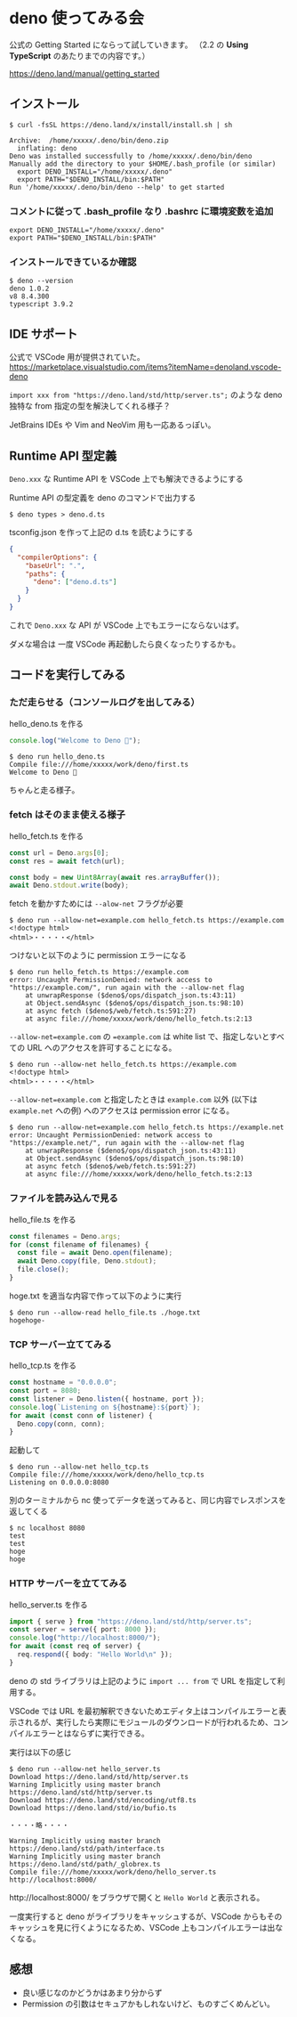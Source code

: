 # deno 使ってみる会

公式の Getting Started にならって試していきます。
（2.2 の **Using TypeScript** のあたりまでの内容です。）

https://deno.land/manual/getting_started

## インストール

```shell
$ curl -fsSL https://deno.land/x/install/install.sh | sh

Archive:  /home/xxxxx/.deno/bin/deno.zip
  inflating: deno
Deno was installed successfully to /home/xxxxx/.deno/bin/deno
Manually add the directory to your $HOME/.bash_profile (or similar)
  export DENO_INSTALL="/home/xxxxx/.deno"
  export PATH="$DENO_INSTALL/bin:$PATH"
Run '/home/xxxxx/.deno/bin/deno --help' to get started
```

### コメントに従って .bash_profile なり .bashrc に環境変数を追加

```shell
export DENO_INSTALL="/home/xxxxx/.deno"
export PATH="$DENO_INSTALL/bin:$PATH"
```

### インストールできているか確認

```shell
$ deno --version
deno 1.0.2
v8 8.4.300
typescript 3.9.2
```

## IDE サポート

公式で VSCode 用が提供されていた。<br>
https://marketplace.visualstudio.com/items?itemName=denoland.vscode-deno

`import xxx from "https://deno.land/std/http/server.ts";` のような deno 独特な from 指定の型を解決してくれる様子？

JetBrains IDEs や Vim and NeoVim 用も一応あるっぽい。

## Runtime API 型定義

`Deno.xxx` な Runtime API を VSCode 上でも解決できるようにする

Runtime API の型定義を deno のコマンドで出力する

```
$ deno types > deno.d.ts
```

tsconfig.json を作って上記の d.ts を読むようにする

```json
{
  "compilerOptions": {
    "baseUrl": ".",
    "paths": {
      "deno": ["deno.d.ts"]
    }
  }
}
```

これで `Deno.xxx` な API が VSCode 上でもエラーにならないはず。

ダメな場合は 一度 VSCode 再起動したら良くなったりするかも。

## コードを実行してみる

### ただ走らせる（コンソールログを出してみる）

hello_deno.ts を作る

```typescript
console.log("Welcome to Deno 🦕");
```

```shell
$ deno run hello_deno.ts
Compile file:///home/xxxxx/work/deno/first.ts
Welcome to Deno 🦕
```

ちゃんと走る様子。

### fetch はそのまま使える様子

hello_fetch.ts を作る

```typescript
const url = Deno.args[0];
const res = await fetch(url);

const body = new Uint8Array(await res.arrayBuffer());
await Deno.stdout.write(body);
```

fetch を動かすためには `--alow-net` フラグが必要

```shell
$ deno run --allow-net=example.com hello_fetch.ts https://example.com
<!doctype html>
<html>・・・・・</html>
```

つけないと以下のように permission エラーになる

```
$ deno run hello_fetch.ts https://example.com
error: Uncaught PermissionDenied: network access to "https://example.com/", run again with the --allow-net flag
    at unwrapResponse ($deno$/ops/dispatch_json.ts:43:11)
    at Object.sendAsync ($deno$/ops/dispatch_json.ts:98:10)
    at async fetch ($deno$/web/fetch.ts:591:27)
    at async file:///home/xxxxx/work/deno/hello_fetch.ts:2:13
```

`--allow-net=example.com` の `=example.com` は white list で、指定しないとすべての URL へのアクセスを許可することになる。

```shell
$ deno run --allow-net hello_fetch.ts https://example.com
<!doctype html>
<html>・・・・・</html>
```

`--allow-net=example.com` と指定したときは `example.com` 以外 (以下は `example.net` への例) へのアクセスは permission error になる。

```shell
$ deno run --allow-net=example.com hello_fetch.ts https://example.net
error: Uncaught PermissionDenied: network access to "https://example.net/", run again with the --allow-net flag
    at unwrapResponse ($deno$/ops/dispatch_json.ts:43:11)
    at Object.sendAsync ($deno$/ops/dispatch_json.ts:98:10)
    at async fetch ($deno$/web/fetch.ts:591:27)
    at async file:///home/xxxxx/work/deno/hello_fetch.ts:2:13
```

### ファイルを読み込んで見る

hello_file.ts を作る

```typescript
const filenames = Deno.args;
for (const filename of filenames) {
  const file = await Deno.open(filename);
  await Deno.copy(file, Deno.stdout);
  file.close();
}
```

hoge.txt を適当な内容で作って以下のように実行

```
$ deno run --allow-read hello_file.ts ./hoge.txt
hogehoge-
```

### TCP サーバー立ててみる

hello_tcp.ts を作る

```typescript
const hostname = "0.0.0.0";
const port = 8080;
const listener = Deno.listen({ hostname, port });
console.log(`Listening on ${hostname}:${port}`);
for await (const conn of listener) {
  Deno.copy(conn, conn);
}
```

起動して

```
$ deno run --allow-net hello_tcp.ts
Compile file:///home/xxxxx/work/deno/hello_tcp.ts
Listening on 0.0.0.0:8080
```

別のターミナルから nc 使ってデータを送ってみると、同じ内容でレスポンスを返してくる

```
$ nc localhost 8080
test
test
hoge
hoge
```

### HTTP サーバーを立ててみる

hello_server.ts を作る

```typescript
import { serve } from "https://deno.land/std/http/server.ts";
const server = serve({ port: 8000 });
console.log("http://localhost:8000/");
for await (const req of server) {
  req.respond({ body: "Hello World\n" });
}
```

deno の std ライブラリは上記のように `import ... from` で URL を指定して利用する。

VSCode では URL を最初解釈できないためエディタ上はコンパイルエラーと表示されるが、実行したら実際にモジュールのダウンロードが行われるため、コンパイルエラーとはならずに実行できる。

実行は以下の感じ

```
$ deno run --allow-net hello_server.ts
Download https://deno.land/std/http/server.ts
Warning Implicitly using master branch https://deno.land/std/http/server.ts
Download https://deno.land/std/encoding/utf8.ts
Download https://deno.land/std/io/bufio.ts

・・・・略・・・・

Warning Implicitly using master branch https://deno.land/std/path/interface.ts
Warning Implicitly using master branch https://deno.land/std/path/_globrex.ts
Compile file:///home/xxxxx/work/deno/hello_server.ts
http://localhost:8000/
```

http://localhost:8000/ をブラウザで開くと `Hello World` と表示される。

一度実行すると deno がライブラリをキャッシュするが、VSCode からもそのキャッシュを見に行くようになるため、VSCode 上もコンパイルエラーは出なくなる。

## 感想

- 良い感じなのかどうかはあまり分からず
- Permission の引数はセキュアかもしれないけど、ものすごくめんどい。
